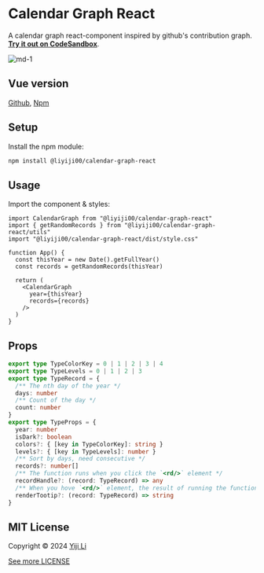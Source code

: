 # Calendar Graph React

<!-- todo: codesandbox url -->

A calendar graph react-component inspired by github's contribution graph. [**Try it out on CodeSandbox**]().

![md-1](https://llx.cool/calendar-graph/md-1.png)

<!-- todo: npmjs url -->

## Vue version

[Github](https://github.com/liyiji00/calendar-graph-vue), [Npm]()

## Setup

Install the npm module:

```bash
npm install @liyiji00/calendar-graph-react
```

## Usage

Import the component & styles:

```tsx
import CalendarGraph from "@liyiji00/calendar-graph-react"
import { getRandomRecords } from "@liyiji00/calendar-graph-react/utils"
import "@liyiji00/calendar-graph-react/dist/style.css"

function App() {
  const thisYear = new Date().getFullYear()
  const records = getRandomRecords(thisYear)

  return (
    <CalendarGraph
      year={thisYear}
      records={records}
    />
  )
}
```

## Props

```ts
export type TypeColorKey = 0 | 1 | 2 | 3 | 4
export type TypeLevels = 0 | 1 | 2 | 3
export type TypeRecord = {
  /** The nth day of the year */
  days: number
  /** Count of the day */
  count: number
}
export type TypeProps = {
  year: number
  isDark?: boolean
  colors?: { [key in TypeColorKey]: string }
  levels?: { [key in TypeLevels]: number }
  /** Sort by days, need consecutive */
  records?: number[]
  /** The function runs when you click the `<rd/>` element */
  recordHandle?: (record: TypeRecord) => any
  /** When you hove `<rd/>` element, the result of running the function is displayed */
  renderTootip?: (record: TypeRecord) => string
}
```

## MIT License

Copyright &copy; 2024 [Yiji Li](https://liyiji00.github.io)

[See more LICENSE](./LICENSE)

